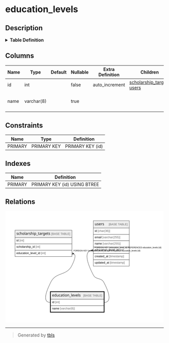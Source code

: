 # education_levels

## Description

<details>
<summary><strong>Table Definition</strong></summary>

```sql
CREATE TABLE `education_levels` (
  `id` int NOT NULL AUTO_INCREMENT,
  `name` varchar(8) COLLATE utf8mb4_unicode_ci DEFAULT NULL COMMENT '学部や院などの情報',
  PRIMARY KEY (`id`)
) ENGINE=InnoDB DEFAULT CHARSET=utf8mb4 COLLATE=utf8mb4_unicode_ci
```

</details>

## Columns

| Name | Type | Default | Nullable | Extra Definition | Children | Parents | Comment |
| ---- | ---- | ------- | -------- | ---------------- | -------- | ------- | ------- |
| id | int |  | false | auto_increment | [scholarship_targets](scholarship_targets.md) [users](users.md) |  |  |
| name | varchar(8) |  | true |  |  |  | 学部や院などの情報 |

## Constraints

| Name | Type | Definition |
| ---- | ---- | ---------- |
| PRIMARY | PRIMARY KEY | PRIMARY KEY (id) |

## Indexes

| Name | Definition |
| ---- | ---------- |
| PRIMARY | PRIMARY KEY (id) USING BTREE |

## Relations

![er](education_levels.svg)

---

> Generated by [tbls](https://github.com/k1LoW/tbls)
